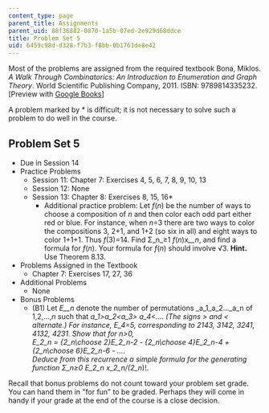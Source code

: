 ```yaml
---
content_type: page
parent_title: Assignments
parent_uid: 88f36882-0870-1a5b-07ed-2e929d68ddce
title: Problem Set 5
uid: 6459c98d-d328-f7b3-f8bb-0b1761de8e42
---
```


Most of the problems are assigned from the required textbook Bona, Miklos. _A Walk Through Combinatorics: An Introduction to Enumeration and Graph Theory_. World Scientific Publishing Company, 2011. ISBN: 9789814335232. \[Preview with [Google Books](http://books.google.com/books?id=TzJ2L9ZmlQUC&pg=PAfrontcover)\]

A problem marked by \* is difficult; it is not necessary to solve such a problem to do well in the course.

Problem Set 5
-------------

*   Due in Session 14
*   Practice Problems
    *   Session 11: Chapter 7: Exercises 4, 5, 6, 7, 8, 9, 10, 13
    *   Session 12: None
    *   Session 13: Chapter 8: Exercises 8, 15, 16\*
        *   Additional practice problem: Let _f_(_n_) be the number of ways to choose a composition of _n_ and then color each odd part either red or blue. For instance, when _n_\=3 there are two ways to color the compositions 3, 2+1, and 1+2 (so six in all) and eight ways to color 1+1+1. Thus _f_(3)=14. Find Σ_n_≥1 _f_(_n_)_x__n_, and find a formula for _f_(_n_). Your formula for _f_(_n_) should involve √3. **Hint.** Use Theorem 8.13.
*   Problems Assigned in the Textbook
    *   Chapter 7: Exercises 17, 27, 36
*   Additional Problems
    *   None
*   Bonus Problems
    *   (B1) Let _E__n_ denote the number of permutations _a_1_a_2…_a_n of 1,2,…,_n_ such that _a_1\>_a_2\<_a_3\> _a_4\<…. (The signs > and \< alternate.) For instance, _E_4\=5, corresponding to 2143, 3142, 3241, 4132, 4231. Show that for _n_\>0,  
        _E_2_n_ = {2_n_\\choose 2}_E_2_n_\-2 - {2_n_\\choose 4}_E_2_n_\-4 + {2_n_\\choose 6}_E_2_n_\-6 - ….  
        Deduce from this recurrence a simple formula for the generating function Σ_n_≥0 _E_2_n_ _x_2_n_/(2_n_)!.

Recall that bonus problems do not count toward your problem set grade. You can hand them in "for fun" to be graded. Perhaps they will come in handy if your grade at the end of the course is a close decision.
